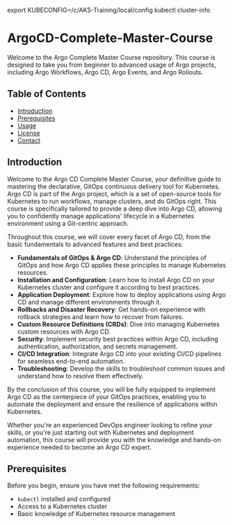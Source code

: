 export KUBECONFIG=/c/AKS-Training/local/config
kubectl cluster-info


# ArgoCD-Complete-Master-Course

Welcome to the Argo Complete Master Course repository. This course is designed to take you from beginner to advanced usage of Argo projects, including Argo Workflows, Argo CD, Argo Events, and Argo Rollouts.

## Table of Contents
- [Introduction](#introduction)
- [Prerequisites](#prerequisites)
- [Usage](#usage)
- [License](#license)
- [Contact](#contact)

## Introduction

Welcome to the Argo CD Complete Master Course, your definitive guide to mastering the declarative, GitOps continuous delivery tool for Kubernetes. Argo CD is part of the Argo project, which is a set of open-source tools for Kubernetes to run workflows, manage clusters, and do GitOps right. This course is specifically tailored to provide a deep dive into Argo CD, allowing you to confidently manage applications' lifecycle in a Kubernetes environment using a Git-centric approach.

Throughout this course, we will cover every facet of Argo CD, from the basic fundamentals to advanced features and best practices:

- **Fundamentals of GitOps & Argo CD**: Understand the principles of GitOps and how Argo CD applies these principles to manage Kubernetes resources.
- **Installation and Configuration**: Learn how to install Argo CD on your Kubernetes cluster and configure it according to best practices.
- **Application Deployment**: Explore how to deploy applications using Argo CD and manage different environments through it.
- **Rollbacks and Disaster Recovery**: Get hands-on experience with rollback strategies and learn how to recover from failures.
- **Custom Resource Definitions (CRDs)**: Dive into managing Kubernetes custom resources with Argo CD.
- **Security**: Implement security best practices within Argo CD, including authentication, authorization, and secrets management.
- **CI/CD Integration**: Integrate Argo CD into your existing CI/CD pipelines for seamless end-to-end automation.
- **Troubleshooting**: Develop the skills to troubleshoot common issues and understand how to resolve them effectively.

By the conclusion of this course, you will be fully equipped to implement Argo CD as the centerpiece of your GitOps practices, enabling you to automate the deployment and ensure the resilience of applications within Kubernetes.

Whether you're an experienced DevOps engineer looking to refine your skills, or you're just starting out with Kubernetes and deployment automation, this course will provide you with the knowledge and hands-on experience needed to become an Argo CD expert.


## Prerequisites

Before you begin, ensure you have met the following requirements:
- `kubectl` installed and configured
- Access to a Kubernetes cluster
- Basic knowledge of Kubernetes resource management
